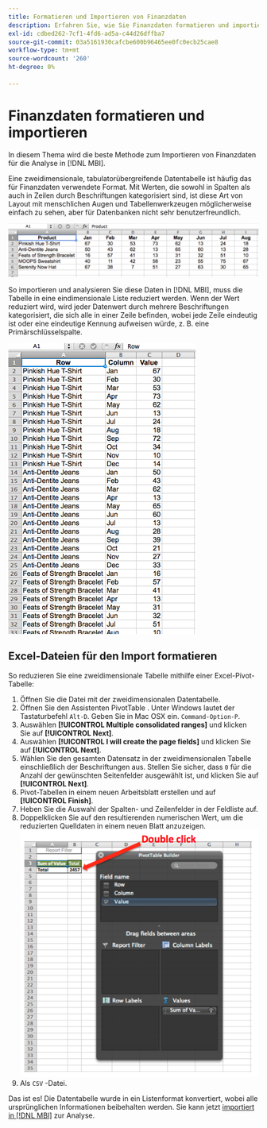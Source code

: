 ```yaml
---
title: Formatieren und Importieren von Finanzdaten
description: Erfahren Sie, wie Sie Finanzdaten formatieren und importieren.
exl-id: cdbed262-7cf1-4fd6-ad5a-c44d26dffba7
source-git-commit: 03a5161930cafcbe600b96465ee0fc0ecb25cae8
workflow-type: tm+mt
source-wordcount: '260'
ht-degree: 0%

---
```


# Finanzdaten formatieren und importieren

In diesem Thema wird die beste Methode zum Importieren von Finanzdaten für die Analyse in [!DNL MBI].

Eine zweidimensionale, tabulatorübergreifende Datentabelle ist häufig das für Finanzdaten verwendete Format. Mit Werten, die sowohl in Spalten als auch in Zeilen durch Beschriftungen kategorisiert sind, ist diese Art von Layout mit menschlichen Augen und Tabellenwerkzeugen möglicherweise einfach zu sehen, aber für Datenbanken nicht sehr benutzerfreundlich.

![](../../mbi/assets/crosstab.png)

So importieren und analysieren Sie diese Daten in [!DNL MBI], muss die Tabelle in eine eindimensionale Liste reduziert werden. Wenn der Wert reduziert wird, wird jeder Datenwert durch mehrere Beschriftungen kategorisiert, die sich alle in einer Zeile befinden, wobei jede Zeile eindeutig ist oder eine eindeutige Kennung aufweisen würde, z. B. eine Primärschlüsselspalte.

![](../../mbi/assets/flattened.png)

## Excel-Dateien für den Import formatieren

So reduzieren Sie eine zweidimensionale Tabelle mithilfe einer Excel-Pivot-Tabelle:

1. Öffnen Sie die Datei mit der zweidimensionalen Datentabelle.
1. Öffnen Sie den Assistenten PivotTable . Unter Windows lautet der Tastaturbefehl `Alt-D`. Geben Sie in Mac OSX ein. `Command-Option-P`.
1. Auswählen **[!UICONTROL Multiple consolidated ranges]** und klicken Sie auf **[!UICONTROL Next]**.
1. Auswählen **[!UICONTROL I will create the page fields]** und klicken Sie auf **[!UICONTROL Next]**.
1. Wählen Sie den gesamten Datensatz in der zweidimensionalen Tabelle einschließlich der Beschriftungen aus. Stellen Sie sicher, dass `0` für die Anzahl der gewünschten Seitenfelder ausgewählt ist, und klicken Sie auf **[!UICONTROL Next]**.
1. Pivot-Tabellen in einem neuen Arbeitsblatt erstellen und auf **[!UICONTROL Finish]**.
1. Heben Sie die Auswahl der Spalten- und Zeilenfelder in der Feldliste auf.
1. Doppelklicken Sie auf den resultierenden numerischen Wert, um die reduzierten Quelldaten in einem neuen Blatt anzuzeigen.
   ![](../../mbi/assets/pivot-table-double-click.png)
1. Als `CSV` -Datei.

Das ist es! Die Datentabelle wurde in ein Listenformat konvertiert, wobei alle ursprünglichen Informationen beibehalten werden. Sie kann jetzt [importiert in [!DNL MBI]](../data-analyst/importing-data/connecting-data/using-file-uploader.md) zur Analyse.
